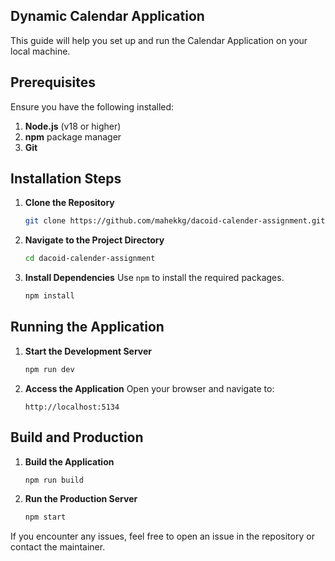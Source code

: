 ## Dynamic Calendar Application

This guide will help you set up and run the Calendar Application on your local machine.

## Prerequisites

Ensure you have the following installed:

1. **Node.js** (v18 or higher)
2. **npm** package manager
3. **Git** 

## Installation Steps

1. **Clone the Repository**
   ```bash
   git clone https://github.com/mahekkg/dacoid-calender-assignment.git
   ```

2. **Navigate to the Project Directory**
   ```bash
   cd dacoid-calender-assignment
   ```

3. **Install Dependencies**
   Use  `npm`  to install the required packages.
   ```bash
   npm install
   ```

## Running the Application

1. **Start the Development Server**
   ```bash
   npm run dev
   ```

2. **Access the Application**
   Open your browser and navigate to:
   ```
   http://localhost:5134
   ```

## Build and Production

1. **Build the Application**
   ```bash
   npm run build
   ```

2. **Run the Production Server**
   ```bash
   npm start
   ```

If you encounter any issues, feel free to open an issue in the repository or contact the maintainer.

